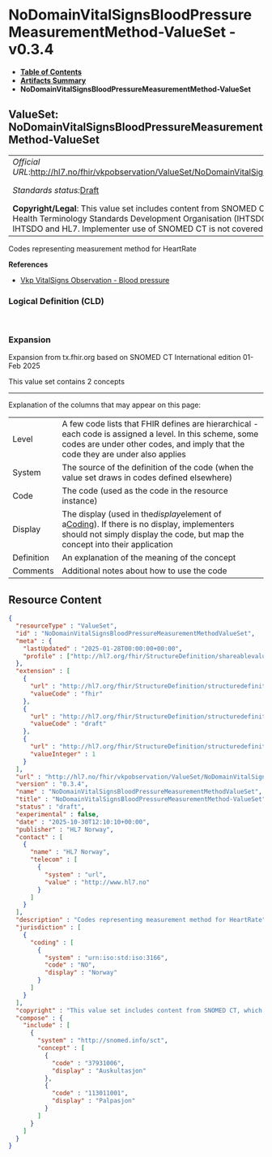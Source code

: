 # NoDomainVitalSignsBloodPressureMeasurementMethod-ValueSet - v0.3.4

* [**Table of Contents**](toc.md)
* [**Artifacts Summary**](artifacts.md)
* **NoDomainVitalSignsBloodPressureMeasurementMethod-ValueSet**

## ValueSet: NoDomainVitalSignsBloodPressureMeasurementMethod-ValueSet 

| | | |
| :--- | :--- | :--- |
| *Official URL*:http://hl7.no/fhir/vkpobservation/ValueSet/NoDomainVitalSignsBloodPressureMeasurementMethodValueSet | *Version*:0.3.4 | |
| *Standards status:*[Draft](http://hl7.org/fhir/R4/versions.html#std-process) | [Maturity Level](http://hl7.org/fhir/versions.html#maturity): 1 | *Computable Name*:NoDomainVitalSignsBloodPressureMeasurementMethodValueSet |
| **Copyright/Legal**: This value set includes content from SNOMED CT, which is copyright © 2002+ International Health Terminology Standards Development Organisation (IHTSDO), and distributed by agreement between IHTSDO and HL7. Implementer use of SNOMED CT is not covered by this agreement | | |

 
Codes representing measurement method for HeartRate 

 **References** 

* [Vkp VitalSigns Observation - Blood pressure](StructureDefinition-vkp-Observation-Bloodpressure.md)

### Logical Definition (CLD)

 

### Expansion

Expansion from tx.fhir.org based on SNOMED CT International edition 01-Feb 2025

This value set contains 2 concepts

-------

 Explanation of the columns that may appear on this page: 

| | |
| :--- | :--- |
| Level | A few code lists that FHIR defines are hierarchical - each code is assigned a level. In this scheme, some codes are under other codes, and imply that the code they are under also applies |
| System | The source of the definition of the code (when the value set draws in codes defined elsewhere) |
| Code | The code (used as the code in the resource instance) |
| Display | The display (used in the*display*element of a[Coding](http://hl7.org/fhir/R4/datatypes.html#Coding)). If there is no display, implementers should not simply display the code, but map the concept into their application |
| Definition | An explanation of the meaning of the concept |
| Comments | Additional notes about how to use the code |



## Resource Content

```json
{
  "resourceType" : "ValueSet",
  "id" : "NoDomainVitalSignsBloodPressureMeasurementMethodValueSet",
  "meta" : {
    "lastUpdated" : "2025-01-28T00:00:00+00:00",
    "profile" : ["http://hl7.org/fhir/StructureDefinition/shareablevalueset"]
  },
  "extension" : [
    {
      "url" : "http://hl7.org/fhir/StructureDefinition/structuredefinition-wg",
      "valueCode" : "fhir"
    },
    {
      "url" : "http://hl7.org/fhir/StructureDefinition/structuredefinition-standards-status",
      "valueCode" : "draft"
    },
    {
      "url" : "http://hl7.org/fhir/StructureDefinition/structuredefinition-fmm",
      "valueInteger" : 1
    }
  ],
  "url" : "http://hl7.no/fhir/vkpobservation/ValueSet/NoDomainVitalSignsBloodPressureMeasurementMethodValueSet",
  "version" : "0.3.4",
  "name" : "NoDomainVitalSignsBloodPressureMeasurementMethodValueSet",
  "title" : "NoDomainVitalSignsBloodPressureMeasurementMethod-ValueSet",
  "status" : "draft",
  "experimental" : false,
  "date" : "2025-10-30T12:10:10+00:00",
  "publisher" : "HL7 Norway",
  "contact" : [
    {
      "name" : "HL7 Norway",
      "telecom" : [
        {
          "system" : "url",
          "value" : "http://www.hl7.no"
        }
      ]
    }
  ],
  "description" : "Codes representing measurement method for HeartRate",
  "jurisdiction" : [
    {
      "coding" : [
        {
          "system" : "urn:iso:std:iso:3166",
          "code" : "NO",
          "display" : "Norway"
        }
      ]
    }
  ],
  "copyright" : "This value set includes content from SNOMED CT, which is copyright © 2002+ International Health Terminology Standards Development Organisation (IHTSDO), and distributed by agreement between IHTSDO and HL7. Implementer use of SNOMED CT is not covered by this agreement",
  "compose" : {
    "include" : [
      {
        "system" : "http://snomed.info/sct",
        "concept" : [
          {
            "code" : "37931006",
            "display" : "Auskultasjon"
          },
          {
            "code" : "113011001",
            "display" : "Palpasjon"
          }
        ]
      }
    ]
  }
}

```
